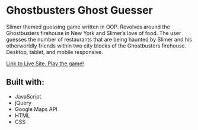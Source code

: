 # Ghostbusters Ghost Guesser

Slimer themed guessing game written in OOP. Revolves around the Ghostbusters firehouse in New York and Slimer’s love of food.
The user guesses the number of restaurants that are being haunted by Slimer and his otherworldly friends within two city blocks 
of the Ghostbusters firehouse. Desktop, tablet, and mobile responsive.

<a href = "https://gpacifico.github.io/guessing_game_goodness/">Link to Live Site. Play the game!</a>

## Built with:
- JavaScript
- jQuery
- Google Maps API
- HTML
- CSS

